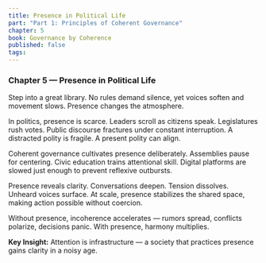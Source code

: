 ```yaml
---
title: Presence in Political Life
part: "Part 1: Principles of Coherent Governance"
chapter: 5
book: Governance by Coherence
published: false
tags:
---
```

### Chapter 5 — Presence in Political Life

Step into a great library. No rules demand silence, yet voices soften and movement slows. Presence changes the atmosphere.

In politics, presence is scarce. Leaders scroll as citizens speak. Legislatures rush votes. Public discourse fractures under constant interruption. A distracted polity is fragile. A present polity can align.

Coherent governance cultivates presence deliberately. Assemblies pause for centering. Civic education trains attentional skill. Digital platforms are slowed just enough to prevent reflexive outbursts.

Presence reveals clarity. Conversations deepen. Tension dissolves. Unheard voices surface. At scale, presence stabilizes the shared space, making action possible without coercion.

Without presence, incoherence accelerates — rumors spread, conflicts polarize, decisions panic. With presence, harmony multiplies.

**Key Insight:** Attention is infrastructure — a society that practices presence gains clarity in a noisy age.